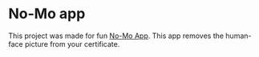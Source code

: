 # No-Mo app

This project was made for fun [No-Mo App](https://no-mo.webtiara.com).
This app removes the human-face picture from your certificate.


